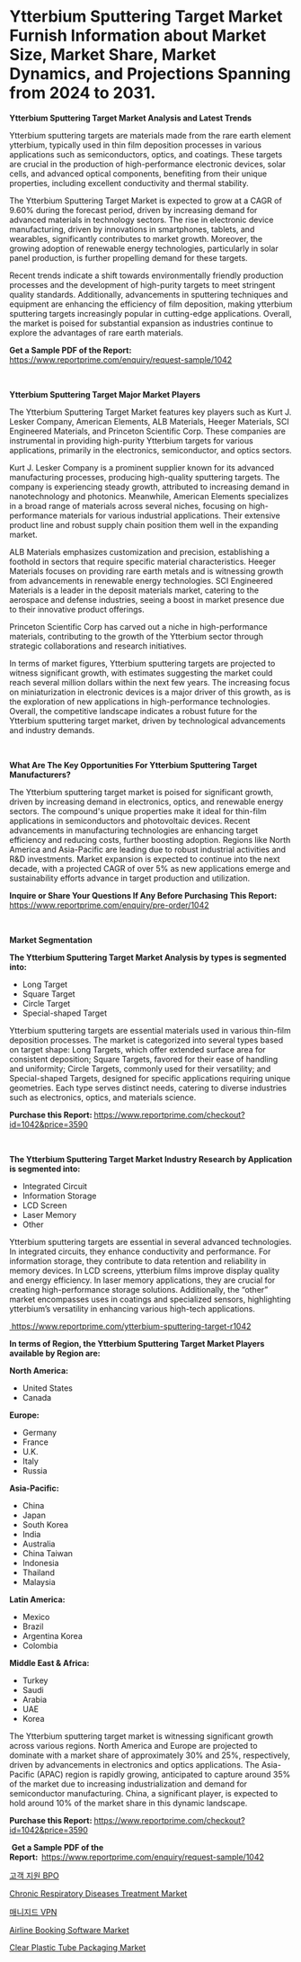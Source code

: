 <p><h1>Ytterbium Sputtering Target Market Furnish Information about Market Size, Market Share, Market Dynamics, and Projections Spanning from 2024 to 2031.</h1></p><p><strong>Ytterbium Sputtering Target Market Analysis and Latest Trends</strong></p>
<p><p>Ytterbium sputtering targets are materials made from the rare earth element ytterbium, typically used in thin film deposition processes in various applications such as semiconductors, optics, and coatings. These targets are crucial in the production of high-performance electronic devices, solar cells, and advanced optical components, benefiting from their unique properties, including excellent conductivity and thermal stability. </p><p>The Ytterbium Sputtering Target Market is expected to grow at a CAGR of 9.60% during the forecast period, driven by increasing demand for advanced materials in technology sectors. The rise in electronic device manufacturing, driven by innovations in smartphones, tablets, and wearables, significantly contributes to market growth. Moreover, the growing adoption of renewable energy technologies, particularly in solar panel production, is further propelling demand for these targets. </p><p>Recent trends indicate a shift towards environmentally friendly production processes and the development of high-purity targets to meet stringent quality standards. Additionally, advancements in sputtering techniques and equipment are enhancing the efficiency of film deposition, making ytterbium sputtering targets increasingly popular in cutting-edge applications. Overall, the market is poised for substantial expansion as industries continue to explore the advantages of rare earth materials.</p></p>
<p><strong>Get a Sample PDF of the Report:&nbsp;</strong> <a href="https://www.reportprime.com/enquiry/request-sample/1042">https://www.reportprime.com/enquiry/request-sample/1042</a></p>
<p>&nbsp;</p>
<p><strong>Ytterbium Sputtering Target Major Market Players</strong></p>
<p><p>The Ytterbium Sputtering Target Market features key players such as Kurt J. Lesker Company, American Elements, ALB Materials, Heeger Materials, SCI Engineered Materials, and Princeton Scientific Corp. These companies are instrumental in providing high-purity Ytterbium targets for various applications, primarily in the electronics, semiconductor, and optics sectors.</p><p>Kurt J. Lesker Company is a prominent supplier known for its advanced manufacturing processes, producing high-quality sputtering targets. The company is experiencing steady growth, attributed to increasing demand in nanotechnology and photonics. Meanwhile, American Elements specializes in a broad range of materials across several niches, focusing on high-performance materials for various industrial applications. Their extensive product line and robust supply chain position them well in the expanding market.</p><p>ALB Materials emphasizes customization and precision, establishing a foothold in sectors that require specific material characteristics. Heeger Materials focuses on providing rare earth metals and is witnessing growth from advancements in renewable energy technologies. SCI Engineered Materials is a leader in the deposit materials market, catering to the aerospace and defense industries, seeing a boost in market presence due to their innovative product offerings.</p><p>Princeton Scientific Corp has carved out a niche in high-performance materials, contributing to the growth of the Ytterbium sector through strategic collaborations and research initiatives. </p><p>In terms of market figures, Ytterbium sputtering targets are projected to witness significant growth, with estimates suggesting the market could reach several million dollars within the next few years. The increasing focus on miniaturization in electronic devices is a major driver of this growth, as is the exploration of new applications in high-performance technologies. Overall, the competitive landscape indicates a robust future for the Ytterbium sputtering target market, driven by technological advancements and industry demands.</p></p>
<p>&nbsp;</p>
<p><strong>What Are The Key Opportunities For Ytterbium Sputtering Target Manufacturers?</strong></p>
<p><p>The Ytterbium sputtering target market is poised for significant growth, driven by increasing demand in electronics, optics, and renewable energy sectors. The compound's unique properties make it ideal for thin-film applications in semiconductors and photovoltaic devices. Recent advancements in manufacturing technologies are enhancing target efficiency and reducing costs, further boosting adoption. Regions like North America and Asia-Pacific are leading due to robust industrial activities and R&D investments. Market expansion is expected to continue into the next decade, with a projected CAGR of over 5% as new applications emerge and sustainability efforts advance in target production and utilization.</p></p>
<p><strong>Inquire or Share Your Questions If Any Before Purchasing This Report:</strong> <a href="https://www.reportprime.com/enquiry/pre-order/1042">https://www.reportprime.com/enquiry/pre-order/1042</a></p>
<p>&nbsp;</p>
<p><strong>Market Segmentation</strong></p>
<p><strong>The Ytterbium Sputtering Target Market Analysis by types is segmented into:</strong></p>
<p><ul><li>Long Target</li><li>Square Target</li><li>Circle Target</li><li>Special-shaped Target</li></ul></p>
<p><p>Ytterbium sputtering targets are essential materials used in various thin-film deposition processes. The market is categorized into several types based on target shape: Long Targets, which offer extended surface area for consistent deposition; Square Targets, favored for their ease of handling and uniformity; Circle Targets, commonly used for their versatility; and Special-shaped Targets, designed for specific applications requiring unique geometries. Each type serves distinct needs, catering to diverse industries such as electronics, optics, and materials science.</p></p>
<p><strong>Purchase this Report:&nbsp;</strong><a href="https://www.reportprime.com/checkout?id=1042&price=3590">https://www.reportprime.com/checkout?id=1042&price=3590</a></p>
<p>&nbsp;</p>
<p><strong>The Ytterbium Sputtering Target Market Industry Research by Application is segmented into:</strong></p>
<p><ul><li>Integrated Circuit</li><li>Information Storage</li><li>LCD Screen</li><li>Laser Memory</li><li>Other</li></ul></p>
<p><p>Ytterbium sputtering targets are essential in several advanced technologies. In integrated circuits, they enhance conductivity and performance. For information storage, they contribute to data retention and reliability in memory devices. In LCD screens, ytterbium films improve display quality and energy efficiency. In laser memory applications, they are crucial for creating high-performance storage solutions. Additionally, the “other” market encompasses uses in coatings and specialized sensors, highlighting ytterbium’s versatility in enhancing various high-tech applications.</p></p>
<p><a href="https://www.reportprime.com/ytterbium-sputtering-target-r1042">&nbsp;https://www.reportprime.com/ytterbium-sputtering-target-r1042</a></p>
<p><strong>In terms of Region, the Ytterbium Sputtering Target Market Players available by Region are:</strong></p>
<p>
    <p> <strong> North America: </strong>
        <ul>
            <li>United States</li>
            <li>Canada</li>
        </ul>
        </p> 
    <p> <strong> Europe: </strong>
        <ul>
            <li>Germany</li>
            <li>France</li>
            <li>U.K.</li>
            <li>Italy</li>
            <li>Russia</li>
        </ul>
        </p> 
    <p> <strong> Asia-Pacific: </strong>
        <ul>
            <li>China</li>
            <li>Japan</li>
            <li>South Korea</li>
            <li>India</li>
            <li>Australia</li>
            <li>China Taiwan</li>
            <li>Indonesia</li>
            <li>Thailand</li>
            <li>Malaysia</li>
        </ul>
        </p> 
    <p> <strong> Latin America: </strong>
        <ul>
            <li>Mexico</li>
            <li>Brazil</li>
            <li>Argentina Korea</li>
            <li>Colombia</li>
        </ul>
        </p> 
    <p> <strong> Middle East & Africa: </strong>
        <ul>
            <li>Turkey</li>
            <li>Saudi</li>
            <li>Arabia</li>
            <li>UAE</li>
            <li>Korea</li>
        </ul>
    </p>
    </p>
<p><p>The Ytterbium sputtering target market is witnessing significant growth across various regions. North America and Europe are projected to dominate with a market share of approximately 30% and 25%, respectively, driven by advancements in electronics and optics applications. The Asia-Pacific (APAC) region is rapidly growing, anticipated to capture around 35% of the market due to increasing industrialization and demand for semiconductor manufacturing. China, a significant player, is expected to hold around 10% of the market share in this dynamic landscape.</p></p>
<p><strong>Purchase this Report: </strong><a href="https://www.reportprime.com/checkout?id=1042&price=3590">https://www.reportprime.com/checkout?id=1042&price=3590</a></p>
<p>&nbsp;<strong>Get a Sample PDF of the Report:&nbsp;&nbsp;</strong><a href="https://www.reportprime.com/enquiry/request-sample/1042">https://www.reportprime.com/enquiry/request-sample/1042</a></p>
<p><strong></strong></p>
<p><p><a href="https://medium.com/@darianswift1922_33282/%EA%B3%A0%EA%B0%9D-%EA%B4%80%EB%A6%AC-bpo-%EC%8B%9C%EC%9E%A5-%EB%8F%99%ED%96%A5-%EC%8B%9C%EC%9E%A5-%EC%84%B8%EB%B6%84%ED%99%94%EC%97%90-%EB%8C%80%ED%95%9C-%EC%9E%90%EC%84%B8%ED%95%9C-%EC%97%B0%EA%B5%AC%EC%99%80-%EC%8B%A0%ED%9D%A5-%EB%8F%99%ED%96%A5%EC%9D%98-%EC%A4%91%EC%9A%94%EC%84%B1-%EB%B6%84%EC%84%9D-7dadcae4e116">고객 지원 BPO</a></p><p><a href="https://issuu.com/reportprime-2/docs/chronic-respiratory-diseases-treatm_4bafe10bf8d28d">Chronic Respiratory Diseases Treatment Market</a></p><p><a href="https://medium.com/@nettieboyle25/%EA%B4%80%EB%A6%AC%ED%98%95-vpn-%EC%8B%9C%EC%9E%A5-%EC%A1%B0%EC%82%AC-%EB%B3%B4%EA%B3%A0%EC%84%9C-2024%EB%85%84%EB%B6%80%ED%84%B0-2031%EB%85%84%EA%B9%8C%EC%A7%80-%EC%97%B0%ED%8F%89%EA%B7%A0-%EC%84%B1%EC%9E%A5%EB%A5%A0-cagr-7-5-%EC%9D%98-%EC%8B%9C%EC%9E%A5-%EC%A0%84%EB%A7%9D-%EB%B0%8F-%EC%84%B1%EC%9E%A5-%EA%B0%80%EB%8A%A5%EC%84%B1-52038559b2ad">매니지드 VPN</a></p><p><a href="https://medium.com/@albertohickle/airline-booking-software-market-global-market-trends-and-market-forecast-2024-2031-391ea52f8d30">Airline Booking Software Market</a></p><p><a href="https://www.linkedin.com/pulse/global-clear-plastic-tube-packaging-market-product-type-application-inlof?trackingId=pH3%2BoeYLT4Oj2uIYGK9d8w%3D%3D">Clear Plastic Tube Packaging Market</a></p></p>